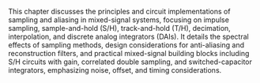 This chapter discusses the principles and circuit implementations of sampling and aliasing in mixed-signal systems, focusing on impulse sampling, sample-and-hold (S/H), track-and-hold (T/H), decimation, interpolation, and discrete analog integrators (DAIs). It details the spectral effects of sampling methods, design considerations for anti-aliasing and reconstruction filters, and practical mixed-signal building blocks including S/H circuits with gain, correlated double sampling, and switched-capacitor integrators, emphasizing noise, offset, and timing considerations.
